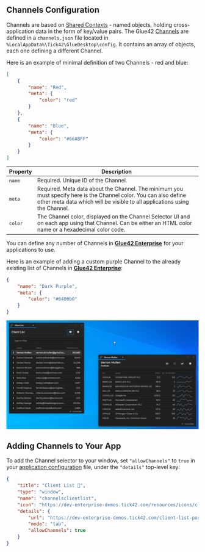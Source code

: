 ## Channels Configuration

Channels are based on [Shared Contexts](../../../glue42-concepts/data-sharing-between-apps/shared-contexts/overview/index.html) - named objects, holding cross-application data in the form of key/value pairs. The Glue42 [Channels](../../../glue42-concepts/data-sharing-between-apps/channels/overview/index.html) are defined in a `channels.json` file located in `%LocalAppData%\Tick42\GlueDesktop\config`. It contains an array of objects, each one defining a different Channel.

Here is an example of minimal definition of two Channels - red and blue:

```json
[
    {
        "name": "Red",
        "meta": {
            "color": "red"
        }
    },
    {
        "name": "Blue",
        "meta": {
            "color": "#66ABFF"
        }
    }
]
```

| Property | Description |
|----------|-------------|
| `name` | Required. Unique ID of the Channel. |
| `meta` | Required. Meta data about the Channel. The minimum you must specify here is the Channel color. You can also define other meta data which will be visible to all applications using the Channel. |
| `color` | The Channel color, displayed on the Channel Selector UI and on each app using that Channel. Can be either an HTML color name or a hexadecimal color code. |

You can define any number of Channels in [**Glue42 Enterprise**](https://glue42.com/enterprise/) for your applications to use.

Here is an example of adding a custom purple Channel to the already existing list of Channels in [**Glue42 Enterprise**](https://glue42.com/enterprise/):

```json
{
    "name": "Dark Purple",
    "meta": {
        "color": "#6400b0"
    }
}
```

![Custom Channel](../../../images/channels/custom-channel.gif)

## Adding Channels to Your App

To add the Channel selector to your window, set `"allowChannels"` to `true` in your [application configuration](../application/index.html) file, under the `"details"` top-level key:

```json
{
    "title": "Client List 🔗",
    "type": "window",
    "name": "channelsclientlist",
    "icon": "https://dev-enterprise-demos.tick42.com/resources/icons/clients.ico",
    "details": {
        "url": "https://dev-enterprise-demos.tick42.com/client-list-portfolio-contact/#/clientlist",
        "mode": "tab",
        "allowChannels": true
    }
}
``` 
